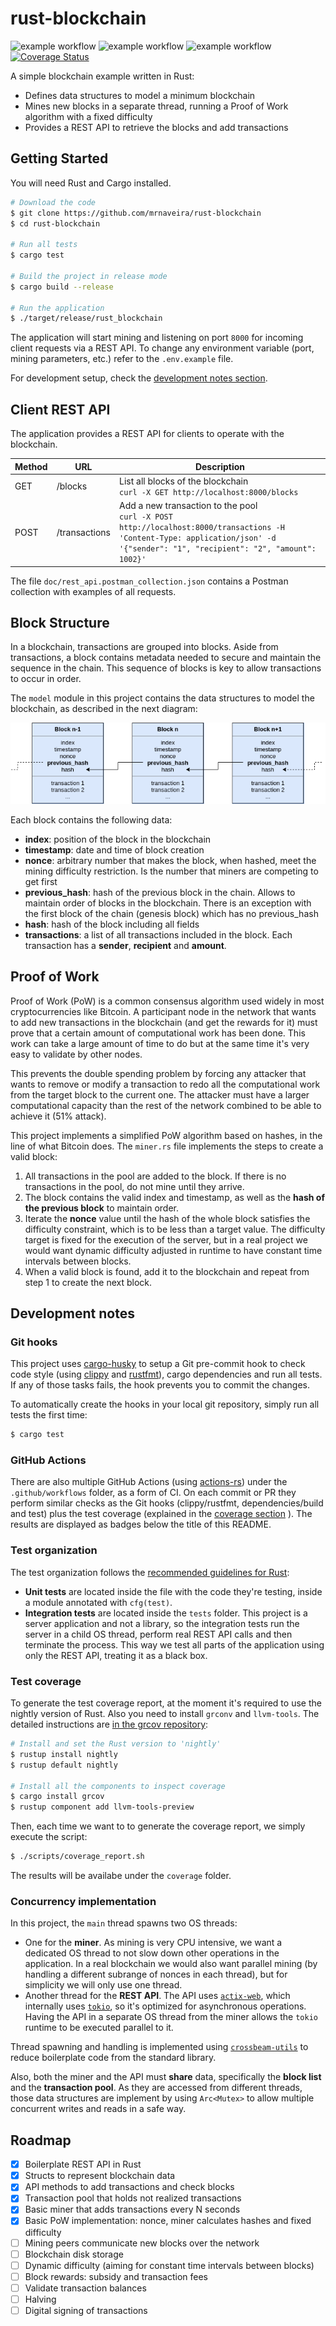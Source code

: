 # rust-blockchain

![example workflow](https://github.com/mrnaveira/rust-blockchain/actions/workflows/build.yaml/badge.svg) ![example workflow](https://github.com/mrnaveira/rust-blockchain/actions/workflows/lint.yaml/badge.svg) ![example workflow](https://github.com/mrnaveira/rust-blockchain/actions/workflows/test.yaml/badge.svg) [![Coverage Status](https://coveralls.io/repos/github/mrnaveira/rust-blockchain/badge.svg?branch=integration-test&service=github&kill_cache=1)](https://coveralls.io/github/mrnaveira/rust-blockchain?branch=integration-test)

A simple blockchain example written in Rust:
* Defines data structures to model a minimum blockchain
* Mines new blocks in a separate thread, running a Proof of Work algorithm with a fixed difficulty
* Provides a REST API to retrieve the blocks and add transactions

## Getting Started
You will need Rust and Cargo installed.

```bash
# Download the code
$ git clone https://github.com/mrnaveira/rust-blockchain
$ cd rust-blockchain

# Run all tests
$ cargo test

# Build the project in release mode
$ cargo build --release

# Run the application
$ ./target/release/rust_blockchain
```

The application will start mining and listening on port `8000` for incoming client requests via a REST API. To change any environment variable (port, mining parameters, etc.) refer to the `.env.example` file.

For development setup, check the [development notes section](#development-notes).

## Client REST API
The application provides a REST API for clients to operate with the blockchain.

| Method | URL | Description
| --- | --- | --- |
| GET | /blocks | List all blocks of the blockchain <br /> `curl -X GET http://localhost:8000/blocks`
| POST | /transactions | Add a new transaction to the pool <br /> `curl -X POST http://localhost:8000/transactions -H 'Content-Type: application/json' -d '{"sender": "1", "recipient": "2", "amount": 1002}'`

The file `doc/rest_api.postman_collection.json` contains a Postman collection with examples of all requests.

## Block Structure

In a blockchain, transactions are grouped into blocks. Aside from transactions, a block contains metadata needed to secure and maintain the sequence in the chain. This sequence of blocks is key to allow transactions to occur in order.

The `model` module in this project contains the data structures to model the blockchain, as described in the next diagram:

![Blockchain structure diagram](./doc/blockchain_structure.png)

Each block contains the following data:
* **index**: position of the block in the blockchain
* **timestamp**: date and time of block creation
* **nonce**: arbitrary number that makes the block, when hashed, meet the mining difficulty restriction. Is the number that miners are competing to get first
* **previous_hash**: hash of the previous block in the chain. Allows to maintain order of blocks in the blockchain. There is an exception with the first block of the chain (genesis block) which has no previous_hash
* **hash**: hash of the block including all fields
* **transactions**: a list of all transactions included in the block. Each transaction has a **sender**, **recipient** and **amount**.

## Proof of Work

Proof of Work (PoW) is a common consensus algorithm used widely in most cryptocurrencies like Bitcoin. A participant node in the network that wants to add new transactions in the blockchain (and get the rewards for it) must prove that a certain amount of computational work has been done. This work can take a large amount of time to do but at the same time it's very easy to validate by other nodes.

This prevents the double spending problem by forcing any attacker that wants to remove or modify a transaction to redo all the computational work from the target block to the current one. The attacker must have a larger computational capacity than the rest of the network combined to be able to achieve it (51% attack). 

This project implements a simplified PoW algorithm based on hashes, in the line of what Bitcoin does. The `miner.rs` file implements the steps to create a valid block:
1. All transactions in the pool are added to the block. If there is no transactions in the pool, do not mine until they arrive.
2. The block contains the valid index and timestamp, as well as the **hash of the previous block** to maintain order.
3. Iterate the **nonce** value until the hash of the whole block satisfies the difficulty constraint, which is to be less than a target value. The difficulty target is fixed for the execution of the server, but in a real project we would want dynamic difficulty adjusted in runtime to have constant time intervals between blocks.
4. When a valid block is found, add it to the blockchain and repeat from step 1 to create the next block.

## Development notes

### Git hooks
This project uses [cargo-husky](https://github.com/rhysd/cargo-husky) to setup a Git pre-commit hook to check code style (using [clippy](https://github.com/rust-lang/rust-clippy) and [rustfmt](https://github.com/rust-lang/rustfmt)), cargo dependencies and run all tests. If any of those tasks fails, the hook prevents you to commit the changes.

To automatically create the hooks in your local git repository, simply run all tests the first time:
```bash
$ cargo test
```

### GitHub Actions
There are also multiple GitHub Actions (using [actions-rs](https://github.com/actions-rs)) under the `.github/workflows` folder, as a form of CI. On each commit or PR they perform similar checks as the Git hooks (clippy/rustfmt, dependencies/build and test) plus the test coverage (explained in the [coverage section](#test-coverage) ). The results are displayed as badges below the title of this README.

### Test organization
The test organization follows the [recommended guidelines for Rust](https://doc.rust-lang.org/book/ch11-03-test-organization.html):
* **Unit tests** are located inside the file with the code they're testing, inside a module annotated with `cfg(test)`.
* **Integration tests** are located inside the `tests` folder. This project is a server application and not a library, so the integration tests run the server in a child OS thread, perform real REST API calls and then terminate the process. This way we test all parts of the application using only the REST API, treating it as a black box.

### Test coverage
To generate the test coverage report, at the moment it's required to use the nightly version of Rust. Also you need to install `grconv` and `llvm-tools`.
The detailed instructions are [in the grcov repository](https://github.com/mozilla/grcov#example-how-to-generate-source-based-coverage-for-a-rust-project):

```bash
# Install and set the Rust version to 'nightly'
$ rustup install nightly
$ rustup default nightly

# Install all the components to inspect coverage
$ cargo install grcov
$ rustup component add llvm-tools-preview
```

Then, each time we want to to generate the coverage report, we simply execute the script:
```bash
$ ./scripts/coverage_report.sh
```

The results will be availabe under the `coverage` folder.


### Concurrency implementation

In this project, the `main` thread spawns two OS threads:
* One for the **miner**. As mining is very CPU intensive, we want a dedicated OS thread to not slow down other operations in the application. In a real blockchain we would also want parallel mining (by handling a different subrange of nonces in each thread), but for simplicity we will only use one thread.
* Another thread for the **REST API**. The API uses [`actix-web`](https://github.com/actix/actix-web), which internally uses [`tokio`](https://crates.io/crates/tokio), so it's optimized for asynchronous operations. Having the API in a separate OS thread from the miner allows the `tokio` runtime to be executed parallel to it.

Thread spawning and handling is implemented using [`crossbeam-utils`](https://crates.io/crates/crossbeam-utils) to reduce boilerplate code from the standard library.

Also, both the miner and the API must **share** data, specifically the **block list** and the **transaction pool**. As they are accessed from different threads, those data structures are implement by using `Arc<Mutex>` to allow multiple concurrent writes and reads in a safe way.

## Roadmap

- [x] Boilerplate REST API in Rust
- [x] Structs to represent blockchain data
- [x] API methods to add transactions and check blocks
- [x] Transaction pool that holds not realized transactions
- [x] Basic miner that adds transactions every N seconds
- [x] Basic PoW implementation: nonce, miner calculates hashes and fixed difficulty
- [ ] Mining peers communicate new blocks over the network
- [ ] Blockchain disk storage
- [ ] Dynamic difficulty (aiming for constant time intervals between blocks)
- [ ] Block rewards: subsidy and transaction fees
- [ ] Validate transaction balances
- [ ] Halving
- [ ] Digital signing of transactions
